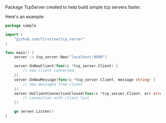 Package TcpServer created to help build simple tcp servers faster.

Here's an example:

``` go
package sample

import (
	"github.com/firstrow/tcp_server"
)

func main() {
	server := tcp_server.New("localhost:9999")

	server.OnNewClient(func(c *tcp_server.Client) {
		// new client connected
	})
	server.OnNewMessage(func(c *tcp_server.Client, message string) {
		// new messaged from client
	})
	server.OnClientConnectionClosed(func(c *tcp_server.Client, err error) {
		// connection with client lost
	})

	go server.Listen()
}
```